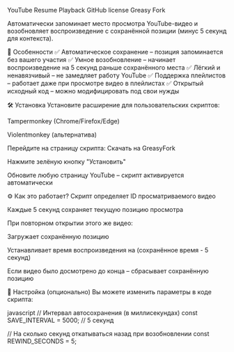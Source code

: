 YouTube Resume Playback
GitHub license
Greasy Fork

Автоматически запоминает место просмотра YouTube-видео и возобновляет воспроизведение с сохранённой позиции (минус 5 секунд для контекста).

📌 Особенности
✅ Автоматическое сохранение – позиция запоминается без вашего участия
✅ Умное возобновление – начинает воспроизведение на 5 секунд раньше сохранённого места
✅ Лёгкий и ненавязчивый – не замедляет работу YouTube
✅ Поддержка плейлистов – работает даже при просмотре видео в плейлистах
✅ Открытый исходный код – можно модифицировать под свои нужды

🛠 Установка
Установите расширение для пользовательских скриптов:

Tampermonkey (Chrome/Firefox/Edge)

Violentmonkey (альтернатива)

Перейдите на страницу скрипта:
Скачать на GreasyFork

Нажмите зелёную кнопку "Установить"

Обновите любую страницу YouTube – скрипт активируется автоматически

⚙ Как это работает?
Скрипт определяет ID просматриваемого видео

Каждые 5 секунд сохраняет текущую позицию просмотра

При повторном открытии этого же видео:

Загружает сохранённую позицию

Устанавливает время воспроизведения на (сохранённое время - 5 секунд)

Если видео было досмотрено до конца – сбрасывает сохранённую позицию

🔧 Настройка (опционально)
Вы можете изменить параметры в коде скрипта:

javascript
// Интервал автосохранения (в миллисекундах)
const SAVE_INTERVAL = 5000; // 5 секунд

// На сколько секунд откатываться назад при возобновлении
const REWIND_SECONDS = 5;
